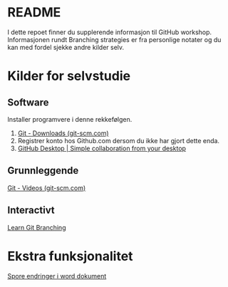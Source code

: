 # README

I dette repoet finner du supplerende informasjon til GitHub workshop. Informasjonen rundt Branching strategies er fra personlige notater
og du kan med fordel sjekke andre kilder selv.


# Kilder for selvstudie

## Software
Installer programvere i denne rekkefølgen.
1.  [Git - Downloads (git-scm.com)](https://git-scm.com/downloads)
2. Registrer konto hos Github.com dersom du ikke har gjort dette enda.
3. [GitHub Desktop | Simple collaboration from your desktop](https://desktop.github.com/)
    

## Grunnleggende
[Git - Videos (git-scm.com)](https://git-scm.com/videos) 

## Interactivt
[Learn Git Branching](https://learngitbranching.js.org/)

# Ekstra funksjonalitet
[Spore endringer i word dokument](https://olickel.com/tracking-word-documents-with-git)

